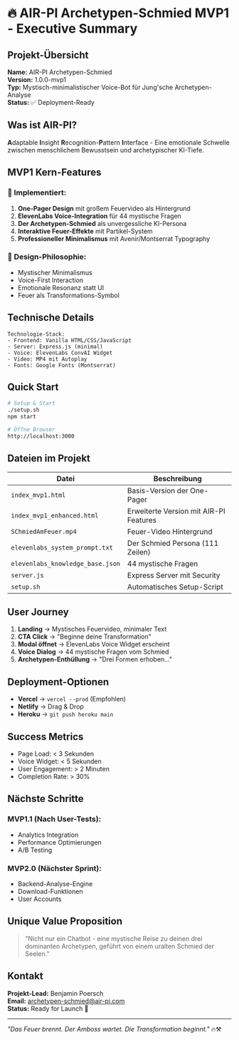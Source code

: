 # 🔥 AIR-PI Archetypen-Schmied MVP1 - Executive Summary

## Projekt-Übersicht

**Name:** AIR-PI Archetypen-Schmied  
**Version:** 1.0.0-mvp1  
**Typ:** Mystisch-minimalistischer Voice-Bot für Jung'sche Archetypen-Analyse  
**Status:** ✅ Deployment-Ready

## Was ist AIR-PI?

**A**daptable **I**nsight **R**ecognition-**P**attern **I**nterface - Eine emotionale Schwelle zwischen menschlichem Bewusstsein und archetypischer KI-Tiefe.

## MVP1 Kern-Features

### 🎯 Implementiert:
1. **One-Pager Design** mit großem Feuervideo als Hintergrund
2. **ElevenLabs Voice-Integration** für 44 mystische Fragen
3. **Der Archetypen-Schmied** als unvergessliche KI-Persona
4. **Interaktive Feuer-Effekte** mit Partikel-System
5. **Professioneller Minimalismus** mit Avenir/Montserrat Typography

### 🎨 Design-Philosophie:
- Mystischer Minimalismus
- Voice-First Interaction
- Emotionale Resonanz statt UI
- Feuer als Transformations-Symbol

## Technische Details

```
Technologie-Stack:
- Frontend: Vanilla HTML/CSS/JavaScript
- Server: Express.js (minimal)
- Voice: ElevenLabs ConvAI Widget
- Video: MP4 mit Autoplay
- Fonts: Google Fonts (Montserrat)
```

## Quick Start

```bash
# Setup & Start
./setup.sh
npm start

# Öffne Browser
http://localhost:3000
```

## Dateien im Projekt

| Datei | Beschreibung |
|-------|--------------|
| `index_mvp1.html` | Basis-Version der One-Pager |
| `index_mvp1_enhanced.html` | Erweiterte Version mit AIR-PI Features |
| `SChmiedAmFeuer.mp4` | Feuer-Video Hintergrund |
| `elevenlabs_system_prompt.txt` | Der Schmied Persona (111 Zeilen) |
| `elevenlabs_knowledge_base.json` | 44 mystische Fragen |
| `server.js` | Express Server mit Security |
| `setup.sh` | Automatisches Setup-Script |

## User Journey

1. **Landing** → Mystisches Feuervideo, minimaler Text
2. **CTA Click** → "Beginne deine Transformation"
3. **Modal öffnet** → ElevenLabs Voice Widget erscheint
4. **Voice Dialog** → 44 mystische Fragen vom Schmied
5. **Archetypen-Enthüllung** → "Drei Formen erhoben..."

## Deployment-Optionen

- **Vercel** → `vercel --prod` (Empfohlen)
- **Netlify** → Drag & Drop
- **Heroku** → `git push heroku main`

## Success Metrics

- Page Load: < 3 Sekunden
- Voice Widget: < 5 Sekunden
- User Engagement: > 2 Minuten
- Completion Rate: > 30%

## Nächste Schritte

### MVP1.1 (Nach User-Tests):
- Analytics Integration
- Performance Optimierungen
- A/B Testing

### MVP2.0 (Nächster Sprint):
- Backend-Analyse-Engine
- Download-Funktionen
- User Accounts

## Unique Value Proposition

> "Nicht nur ein Chatbot - eine mystische Reise zu deinen drei dominanten Archetypen, geführt von einem uralten Schmied der Seelen."

## Kontakt

**Projekt-Lead:** Benjamin Poersch  
**Email:** archetypen-schmied@air-pi.com  
**Status:** Ready for Launch 🚀

---

*"Das Feuer brennt. Der Amboss wartet. Die Transformation beginnt."* 🔥⚒️ 